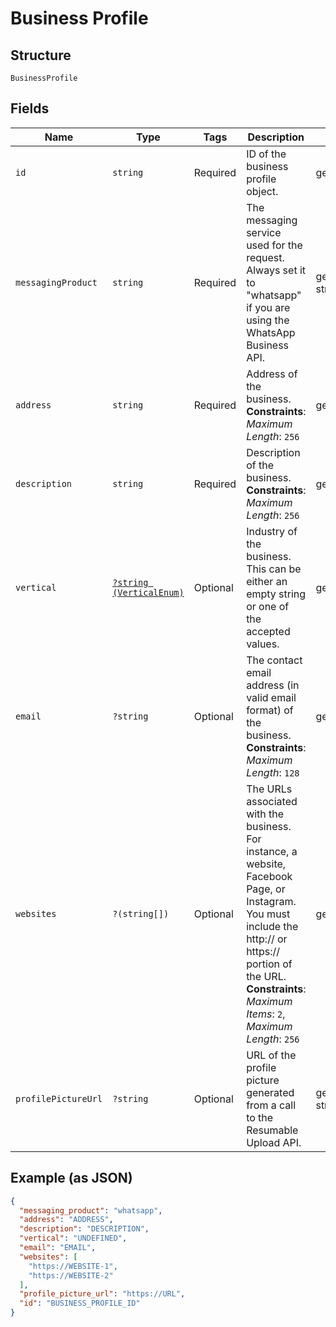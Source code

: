 
# Business Profile

## Structure

`BusinessProfile`

## Fields

| Name | Type | Tags | Description | Getter | Setter |
|  --- | --- | --- | --- | --- | --- |
| `id` | `string` | Required | ID of the business profile object. | getId(): string | setId(string id): void |
| `messagingProduct` | `string` | Required | The messaging service used for the request. Always set it to "whatsapp" if you are using the WhatsApp Business API. | getMessagingProduct(): string | setMessagingProduct(string messagingProduct): void |
| `address` | `string` | Required | Address of the business.<br>**Constraints**: *Maximum Length*: `256` | getAddress(): string | setAddress(string address): void |
| `description` | `string` | Required | Description of the business.<br>**Constraints**: *Maximum Length*: `256` | getDescription(): string | setDescription(string description): void |
| `vertical` | [`?string (VerticalEnum)`](../../doc/models/vertical-enum.md) | Optional | Industry of the business. This can be either an empty string or one of the accepted values. | getVertical(): ?string | setVertical(?string vertical): void |
| `email` | `?string` | Optional | The contact email address (in valid email format) of the business.<br>**Constraints**: *Maximum Length*: `128` | getEmail(): ?string | setEmail(?string email): void |
| `websites` | `?(string[])` | Optional | The URLs associated with the business. For instance, a website, Facebook Page, or Instagram. You must include the http:// or https:// portion of the URL.<br>**Constraints**: *Maximum Items*: `2`, *Maximum Length*: `256` | getWebsites(): ?array | setWebsites(?array websites): void |
| `profilePictureUrl` | `?string` | Optional | URL of the profile picture generated from a call to the Resumable Upload API. | getProfilePictureUrl(): ?string | setProfilePictureUrl(?string profilePictureUrl): void |

## Example (as JSON)

```json
{
  "messaging_product": "whatsapp",
  "address": "ADDRESS",
  "description": "DESCRIPTION",
  "vertical": "UNDEFINED",
  "email": "EMAIL",
  "websites": [
    "https://WEBSITE-1",
    "https://WEBSITE-2"
  ],
  "profile_picture_url": "https://URL",
  "id": "BUSINESS_PROFILE_ID"
}
```


